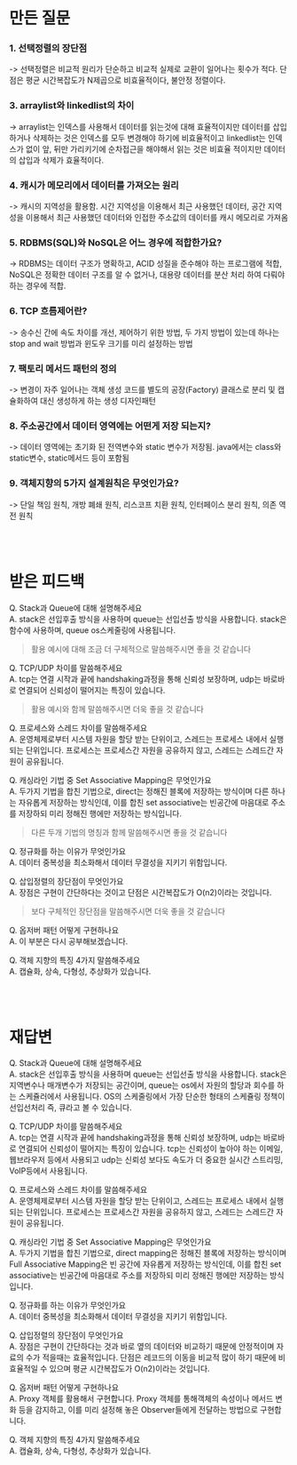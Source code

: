 # 만든 질문
### 1. 선택정렬의 장단점<br/>
   -> 선택정렬은 비교적 원리가 단순하고 비교적 실제로 교환이 일어나는 횟수가 적다. 단점은 평균 시간복잡도가 N제곱으로 비효율적이다, 불안정 정렬이다.
### 3. arraylist와 linkedlist의 차이<br/>
   -> arraylist는 인덱스를 사용해서 데이터를 읽는것에 대해 효율적이지만 데이터를 삽입하거나 삭제하는 것은 인덱스를 모두 변경해야 하기에 비효율적이고 
      linkedlist는 인덱스가 없이 앞, 뒤만 가리키기에 순차접근을 해야해서 읽는 것은 비효율 적이지만 데이터의 삽입과 삭제가 효율적이다.
### 4. 캐시가 메모리에서 데이터를 가져오는 원리<br/>
   -> 캐시의 지역성을 활용함. 시간 지역성을 이용해서 최근 사용했던 데이터, 공간 지역성을 이용해서 최근 사용했던 데이터와 인접한 주소값의 데이터를 캐시 메모리로 가져옴
### 5. RDBMS(SQL)와 NoSQL은 어느 경우에 적합한가요?<br/>
   -> RDBMS는 데이터 구조가 명확하고, ACID 성질을 준수해야 하는 프로그램에 적합, NoSQL은 정확한 데이터 구조를 알 수 없거나, 대용량 데이터를 분산 처리 하여 다뤄야 하는 경우에 적합.
### 6. TCP 흐름제어란?<br/>
   -> 송수신 간에 속도 차이를 개선, 제어하기 위한 방법, 두 가지 방법이 있는데 하나는 stop and wait 방법과 윈도우 크기를 미리 설정하는 방법
### 7. 팩토리 메서드 패턴의 정의<br/>
   -> 변경이 자주 일어나는 객체 생성 코드를 별도의 공장(Factory) 클래스로 분리 및 캡슐화하여 대신 생성하게 하는 생성 디자인패턴
### 8. 주소공간에서 데이터 영역에는 어떤게 저장 되는지?<br/>
   -> 데이터 영역에는 초기화 된 전역변수와 static 변수가 저장됨. java에서는 class와 static변수, static메서드 등이 포함됨
### 9. 객체지향의 5가지 설계원칙은 무엇인가요?<br/>
   -> 단일 책임 원칙, 개방 폐쇄 원칙, 리스코프 치환 원칙, 인터페이스 분리 원칙, 의존 역전 원칙

<br>
<br>


# 받은 피드백

Q. Stack과 Queue에 대해 설명해주세요<br/>
A. stack은 선입후출 방식을 사용하며 queue는 선입선출 방식을 사용합니다.
stack은 함수에 사용하며,  queue os스케줄링에 사용됩니다.
> 활용 예시에 대해 조금 더 구체적으로 말씀해주시면 좋을 것 같습니다

Q. TCP/UDP 차이를 말씀해주세요<br/>
A. tcp는 연결 시작과 끝에 handshaking과정을 통해 신뢰성 보장하며, udp는 바로바로 연결되어 신뢰성이 떨어지는 특징이 있습니다.
> 활용 예시와 함께 말씀해주시면 더욱 좋을 것 같습니다

Q. 프로세스와 스레드 차이를 말씀해주세요<br/>
A. 운영체제로부터 시스템 자원을 할당 받는 단위이고, 스레드는 프로세스 내에서 실행되는 단위입니다. 프로세스는 프로세스간 자원을 공유하지 않고, 스레드는 스레드간 자원이 공유됩니다.

Q. 캐싱라인 기법 중 Set Associative Mapping은 무엇인가요<br/>
A. 두가지 기법을 합친 기법으로, direct는 정해진 블록에 저장하는 방식이며 다른 하나는 자유롭게 저장하는 방식인데, 이를 합친 set associative는 빈공간에 마음대로 주소를 저장하되 미리 정해진 행에만 저장하는 방식입니다.
> 다른 두개 기법의 명칭과 함께 말씀해주시면 좋을 것 같습니다

Q. 정규화를 하는 이유가 무엇인가요<br/>
A. 데이터 중복성을 최소화해서 데이터 무결성을 지키기 위함입니다.

Q. 삽입정렬의 장단점이 무엇인가요<br/>
A. 장점은 구현이 간단하다는 것이고 단점은 시간복잡도가 O(n2)이라는 것입니다.
> 보다 구체적인 장단점을 말씀해주시면 더욱 좋을 것 같습니다

Q. 옵저버 패턴 어떻게 구현하나요<br/>
A. 이 부분은 다시 공부해보겠습니다.

Q. 객체 지향의 특징 4가지 말씀해주세요<br/>
A. 캡슐화, 상속, 다형성, 추상화가 있습니다.


<br>
<br>



# 재답변
Q. Stack과 Queue에 대해 설명해주세요<br/>
A. stack은 선입후출 방식을 사용하며 queue는 선입선출 방식을 사용합니다.
stack은 지역변수나 매개변수가 저장되는 공간이며,  queue는 os에서 자원의 할당과 회수를 하는 스케쥴러에서 사용됩니다. OS의 스케줄링에서 가장 단순한 형태의 스케쥴링 정책이 선입선처리 즉, 큐라고 볼 수 있습니다.

Q. TCP/UDP 차이를 말씀해주세요<br/>
A. tcp는 연결 시작과 끝에 handshaking과정을 통해 신뢰성 보장하며, udp는 바로바로 연결되어 신뢰성이 떨어지는 특징이 있습니다. 
tcp는 신뢰성이 높아야 하는 이메일, 웹브라우저 등에서 사용되고 udp는 신뢰성 보다도 속도가 더 중요한 실시간 스트리밍, VoIP등에서 사용됩니다.

Q. 프로세스와 스레드 차이를 말씀해주세요<br/>
A. 운영체제로부터 시스템 자원을 할당 받는 단위이고, 스레드는 프로세스 내에서 실행되는 단위입니다. 프로세스는 프로세스간 자원을 공유하지 않고, 스레드는 스레드간 자원이 공유됩니다.

Q. 캐싱라인 기법 중 Set Associative Mapping은 무엇인가요<br/>
A. 두가지 기법을 합친 기법으로, direct mapping은 정해진 블록에 저장하는 방식이며  Full Associative Mapping은 빈 공간에 자유롭게 저장하는 방식인데, 
이를 합친 set associative는 빈공간에 마음대로 주소를 저장하되 미리 정해진 행에만 저장하는 방식입니다.

Q. 정규화를 하는 이유가 무엇인가요<br/>
A. 데이터 중복성을 최소화해서 데이터 무결성을 지키기 위함입니다.

Q. 삽입정렬의 장단점이 무엇인가요<br/>
A. 장점은 구현이 간단하다는 것과 바로 옆의 데이터와 비교하기 때문에 안정적이며 자료의 수가 적을때는 효율적입니다. 단점은 레코드의 이동을 비교적 많이 하기 때문에 비효율적일 수 있으며 평균 시간복잡도가 O(n2)이라는 것입니다.

Q. 옵저버 패턴 어떻게 구현하나요<br/>
A. Proxy 객체를 활용해서 구현합니다. Proxy 객체를 통해객체의 속성이나 메서드 변화 등을 감지하고, 이를 미리 설정해 놓은 Observer들에게 전달하는 방법으로 구현합니다.

Q. 객체 지향의 특징 4가지 말씀해주세요<br/>
A. 캡슐화, 상속, 다형성, 추상화가 있습니다.
